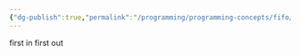```yaml
---
{"dg-publish":true,"permalink":"/programming/programming-concepts/fifo/"}
---
```


first in first out